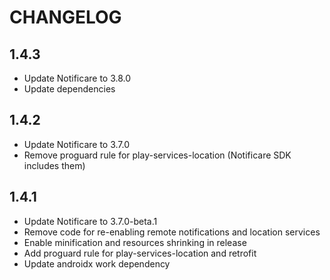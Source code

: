 # CHANGELOG

## 1.4.3

- Update Notificare to 3.8.0
- Update dependencies

## 1.4.2

- Update Notificare to 3.7.0
- Remove proguard rule for play-services-location (Notificare SDK includes them)

## 1.4.1

- Update Notificare to 3.7.0-beta.1
- Remove code for re-enabling remote notifications and location services
- Enable minification and resources shrinking in release
- Add proguard rule for play-services-location and retrofit
- Update androidx work dependency
